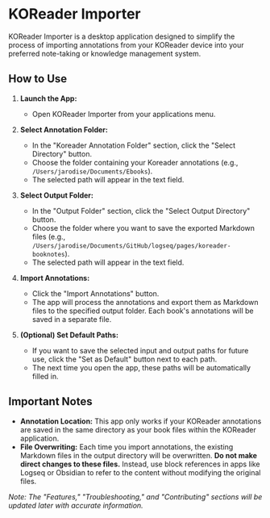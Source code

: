 # KOReader Importer

KOReader Importer is a desktop application designed to simplify the process of importing annotations from your KOReader device into your preferred note-taking or knowledge management system.

## How to Use

1. **Launch the App:**
    -   Open KOReader Importer from your applications menu.

2. **Select Annotation Folder:**
    -   In the "Koreader Annotation Folder" section, click the "Select Directory" button.
    -   Choose the folder containing your Koreader annotations (e.g., `/Users/jarodise/Documents/Ebooks`).
    -   The selected path will appear in the text field.

3. **Select Output Folder:**
    -   In the "Output Folder" section, click the "Select Output Directory" button.
    -   Choose the folder where you want to save the exported Markdown files (e.g., `/Users/jarodise/Documents/GitHub/logseq/pages/koreader-booknotes`).
    -   The selected path will appear in the text field.

4. **Import Annotations:**
    -   Click the "Import Annotations" button.
    -   The app will process the annotations and export them as Markdown files to the specified output folder. Each book's annotations will be saved in a separate file.

5. **(Optional) Set Default Paths:**
    -   If you want to save the selected input and output paths for future use, click the "Set as Default" button next to each path.
    -   The next time you open the app, these paths will be automatically filled in.

## Important Notes

-   **Annotation Location:** This app only works if your KOReader annotations are saved in the same directory as your book files within the KOReader application.
-   **File Overwriting:** Each time you import annotations, the existing Markdown files in the output directory will be overwritten. **Do not make direct changes to these files.** Instead, use block references in apps like Logseq or Obsidian to refer to the content without modifying the original files.

*Note: The "Features," "Troubleshooting," and "Contributing" sections will be updated later with accurate information.*
